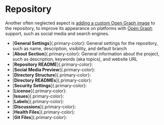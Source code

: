# Repository

Another often neglected aspect is
  [adding a custom Open Graph image](https://docs.github.com/en/repositories/managing-your-repositorys-settings-and-features/customizing-your-repository/customizing-your-repositorys-social-media-preview)
  to the repository, to improve its appearance on platforms with [Open Graph](https://ogp.me/) support,
  such as social media and search engines.

- [**General Settings**]{.primary-color}: General settings for the repository,
  such as name, description, visibility, and default branch
- [**About Section**]{.primary-color}: General information about the project,
  such as description, keywords (aka topics), and website URL
- [**Repository README**]{.primary-color}:
- [**Social Media Preview**]{.primary-color}:
- [**Directory Structure**]{.primary-color}:
- [**Directory READMEs**]{.primary-color}:
- [**Security Settings**]{.primary-color}:
- [**License**]{.primary-color}:
- [**Issues**]{.primary-color}:
- [**Labels**]{.primary-color}:
- [**Discussions**]{.primary-color}:
- [**Health Files**]{.primary-color}:
- [**Git Files**]{.primary-color}:
